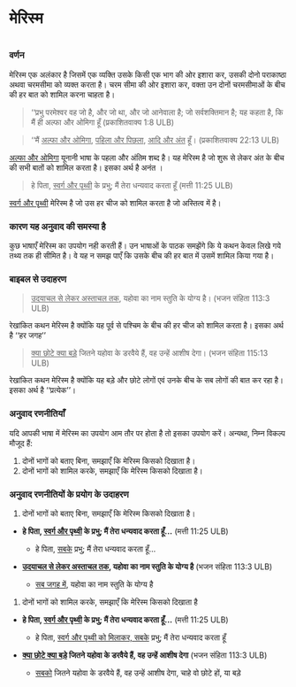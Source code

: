 # मेरिस्म

 #

### वर्णन

मेरिस्म एक अलंकार है जिसमें एक व्यक्ति उसके किसी एक भाग की ओर इशारा कर, उसकी दोनो पराकाष्ठा अथवा चरमसीमा को व्यक्त करता है। चरम सीमा की ओर इशारा कर, वक्ता उन दोनों चरमसीमाओं के बीच की हर बात को शामिल करना चाहता है।

> ‘‘प्रभु परमेश्वर वह जो है, और जो था, और जो आनेवाला है; जो सर्वशक्तिमान है; यह कहता है, कि मैं ही अल्फा और ओमिगा हूँ (प्रकाशितवाक्य 1:8 ULB)

>‘‘मैं <u>अल्फा और ओमिगा</u>, <u>पहिला और पिछला</u>, <u>आदि और अंत</u> हूँ। (प्रकाशितवाक्य 22:13 ULB)

<u>अल्फा और ओमिगा</u> यूनानी भाषा के पहला और अंतिम शब्द है। यह मेरिस्म है जो शुरू से लेकर अंत के बीच की सभी बातों को शामिल करता है। इसका अर्थ है अनंत ।

>हे पिता, <u>स्वर्ग और पृथ्वी</u> के प्रभु; मैं तेरा धन्यवाद करता हूँ (मत्ती 11:25 ULB)

<u>स्वर्ग और पृथ्वी</u> मेरिस्म है जो उस हर चीज को शामिल करता है जो अस्तित्व में है। 

### कारण यह अनुवाद की समस्या है

कुछ भाषाएँ मेरिस्म का उपयोग नही करती हैं। उन भाषाओं के पाठक समझेंगे कि ये कथन केवल लिखे गये तथ्य तक ही सीमित है। वे यह न समझ पाएँ कि उसके बीच की हर बात में उसमें शामिल किया गया है।

### बाइबल से उदाहरण

> <u>उदयाचल से लेकर अस्ताचल तक</u>, यहोवा का नाम स्तुति के योग्य है। (भजन संहिता 113:3 ULB)

रेखांकित कथन मेरिस्म है क्योंकि यह पूर्व से पश्चिम के बीच की हर चीज को शामिल करता है। इसका अर्थ है ‘‘हर जगह’’

><u>क्या छोटे क्या बड़े</u> जितने यहोवा के डरवैये हैं, वह उन्हें आशीष देगा। (भजन संहिता 115:13 ULB)

रेखांकित कथन मेरिस्म है क्योंकि यह बड़े और छोटे लोगों एवं उनके बीच के सब लोगों की बात कर रहा है। इसका अर्थ है ‘‘प्रत्येक’’। 

### अनुवाद रणनीतियाँ

यदि आपकी भाषा में मेरिस्म का उपयोग आम तौर पर होता है तो इसका उपयोग करें। अन्यथा, निम्न विकल्प मौजूद हैं:

1. दोनों भागों को बताए बिना, समझाएँ कि मेरिस्म किसको दिखाता है। 
1. दोनों भागों को शामिल करके, समझाएँ कि मेरिस्म किसको दिखाता है।

### अनुवाद रणनीतियों के प्रयोग के उदाहरण

1. दोनों भागों को बताए बिना, समझाएँ कि मेरिस्म किसको दिखाता है। 

* **हे पिता, <u>स्वर्ग और पृथ्वी</u> के प्रभु; मैं तेरा धन्यवाद करता हूँ...** (मत्ती 11:25 ULB)

	* हे पिता, <u>सबके</u> प्रभु; मैं तेरा धन्यवाद करता हूँ...

* **<u>उदयाचल से लेकर अस्ताचल तक</u>, यहोवा का नाम स्तुति के योग्य है** (भजन संहिता 113:3 ULB)

	* <u>सब जगह में</u>, यहोवा का नाम स्तुति के योग्य है

1. दोनों भागों को शामिल करके, समझाएँ कि मेरिस्म किसको दिखाता है

* **हे पिता, <u>स्वर्ग और पृथ्वी</u> के प्रभु; मैं तेरा धन्यवाद करता हूँ...** (मत्ती 11:25 ULB)

	* हे पिता, <u>स्वर्ग और पृथ्वी को मिलाकर, सबके</u> प्रभु; मैं तेरा धन्यवाद करता हूँ

* **<u>क्या छोटे क्या बड़े</u> जितने यहोवा के डरवैये हैं, वह उन्हें आशीष देगा** (भजन संहिता 113:3 ULB)

	* <u>सबको</u> जितने यहोवा के डरवैये हैं, वह उन्हें आशीष देगा, चाहे वो छोटे हों, या बडे़
